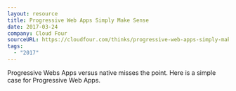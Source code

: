 ```yaml
---
layout: resource
title: Progressive Web Apps Simply Make Sense
date: 2017-03-24
company: Cloud Four
sourceURL: https://cloudfour.com/thinks/progressive-web-apps-simply-make-sense/
tags:
  - "2017"
---
```


Progressive Webs Apps versus native misses the point. Here is a simple case for Progressive Web Apps.
